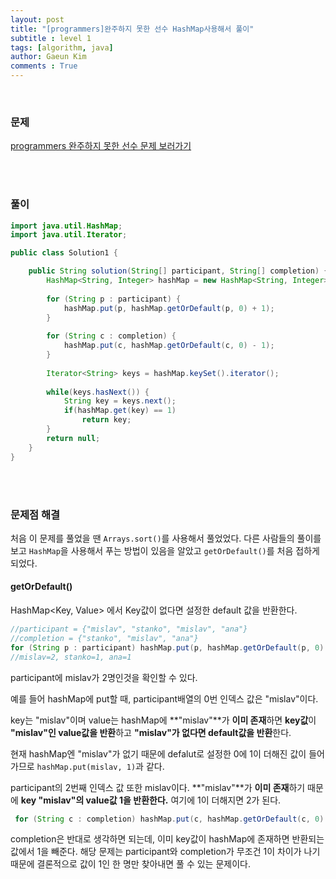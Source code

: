 ```yaml
---
layout: post
title: "[programmers]완주하지 못한 선수 HashMap사용해서 풀이"
subtitle : level 1
tags: [algorithm, java]
author: Gaeun Kim
comments : True
---
```


<br>

### 문제

[programmers 완주하지 못한 선수 문제 보러가기](https://programmers.co.kr/learn/courses/30/lessons/42576)

<br><br>

### 풀이

```java
import java.util.HashMap;
import java.util.Iterator;

public class Solution1 {

	public String solution(String[] participant, String[] completion) {
        HashMap<String, Integer> hashMap = new HashMap<String, Integer>();
        
        for (String p : participant) {
        	hashMap.put(p, hashMap.getOrDefault(p, 0) + 1);
        }
        
        for (String c : completion) {
			hashMap.put(c, hashMap.getOrDefault(c, 0) - 1);
		}
        
        Iterator<String> keys = hashMap.keySet().iterator();
        
        while(keys.hasNext()) {
        	String key = keys.next();
        	if(hashMap.get(key) == 1)
        		return key;
        }
        return null;
    }
}
```

<br>

<br>

### 문제점 해결

처음 이 문제를 풀었을 땐 `Arrays.sort()`를 사용해서 풀었었다. 다른 사람들의 풀이를 보고 `HashMap`을 사용해서 푸는 방법이 있음을 알았고 `getOrDefault()`를 처음 접하게 되었다.



#### getOrDefault()

HashMap<Key, Value> 에서 Key값이 없다면 설정한 default 값을 반환한다.



```java
//participant = {"mislav", "stanko", "mislav", "ana"}
//completion = {"stanko", "mislav", "ana"}
for (String p : participant) hashMap.put(p, hashMap.getOrDefault(p, 0) + 1);
//mislav=2, stanko=1, ana=1
```

participant에 mislav가 2명인것을 확인할 수 있다.

예를 들어 hashMap에 put할 때, participant배열의 0번 인덱스 값은 "mislav"이다.

key는 "mislav"이며 value는 hashMap에 **"mislav"**가 **이미 존재**하면 **key값**이 **"mislav"인 value값을 반환**하고 **"mislav"가 없다면 default값을 반환**한다.

현재 hashMap엔 "mislav"가 없기 때문에 defalut로 설정한 0에 1이 더해진 값이 들어가므로 `hashMap.put(mislav, 1)`과 같다.

participant의 2번째 인덱스 값 또한 mislav이다.  **"mislav"**가 **이미 존재**하기 때문에 **key "mislav"의 value값 1을 반환한다.** 여기에 1이 더해지면 2가 된다.



```java
 for (String c : completion) hashMap.put(c, hashMap.getOrDefault(c, 0) - 1);
```

completion은 반대로 생각하면 되는데, 이미 key값이 hashMap에 존재하면 반환되는 값에서 1을 빼준다. 해당 문제는 participant와 completion가 무조건 1이 차이가 나기 때문에 결론적으로 값이 1인 한 명만 찾아내면 풀 수 있는 문제이다.